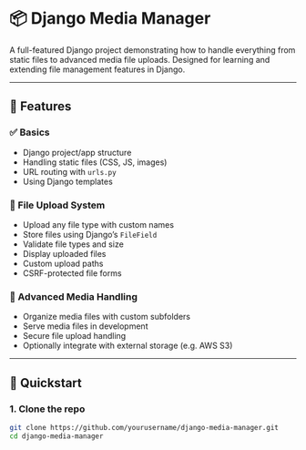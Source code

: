 # 📦 Django Media Manager

A full-featured Django project demonstrating how to handle everything from static files to advanced media file uploads. Designed for learning and extending file management features in Django.

---

## 🧩 Features

### ✅ Basics
- Django project/app structure
- Handling static files (CSS, JS, images)
- URL routing with `urls.py`
- Using Django templates

### 📁 File Upload System
- Upload any file type with custom names
- Store files using Django’s `FileField`
- Validate file types and size
- Display uploaded files
- Custom upload paths
- CSRF-protected file forms

### 🧠 Advanced Media Handling
- Organize media files with custom subfolders
- Serve media files in development
- Secure file upload handling
- Optionally integrate with external storage (e.g. AWS S3)

---

## 🚀 Quickstart

### 1. Clone the repo

```bash
git clone https://github.com/yourusername/django-media-manager.git
cd django-media-manager
